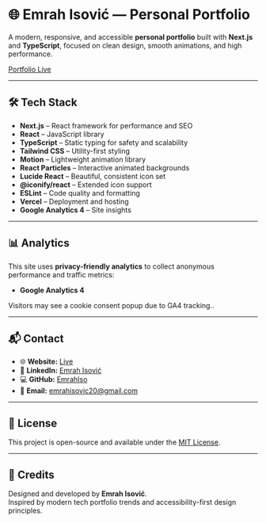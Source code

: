 # 🌐 Emrah Isović — Personal Portfolio

A modern, responsive, and accessible **personal portfolio** built with **Next.js** and **TypeScript**, focused on clean design, smooth animations, and high performance.

[Portfolio Live](https://emrahisovic.vercel.app)

---

## 🛠️ Tech Stack

- **Next.js** – React framework for performance and SEO
- **React** – JavaScript library
- **TypeScript** – Static typing for safety and scalability
- **Tailwind CSS** – Utility-first styling
- **Motion** – Lightweight animation library
- **React Particles** – Interactive animated backgrounds
- **Lucide React** – Beautiful, consistent icon set
- **@iconify/react** – Extended icon support
- **ESLint** – Code quality and formatting
- **Vercel** – Deployment and hosting
- **Google Analytics 4** – Site insights

---

## 📊 Analytics

This site uses **privacy-friendly analytics** to collect anonymous performance and traffic metrics:

- **Google Analytics 4**

Visitors may see a cookie consent popup due to GA4 tracking..

---

## 📬 Contact

- 🌐 **Website:** [Live](https://emrahisovic.vercel.app)
- 💼 **LinkedIn:** [Emrah Isović](https://www.linkedin.com/in/emrah-isovic-380127353)
- 💻 **GitHub:** [EmrahIso](https://github.com/EmrahIso)
- 📧 **Email:** [emrahisovic20@gmail.com](mailto:emrahisovic20@gmail.com)

---

## 📄 License

This project is open-source and available under the [MIT License](./LICENSE).

---

## 🧾 Credits

Designed and developed by **Emrah Isović**.  
Inspired by modern tech portfolio trends and accessibility-first design principles.

